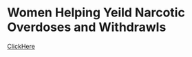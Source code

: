 <!--Doctype html-->

<html lang="en">

<head>
<!-- Header -->
	<title> W.H.Y-N.O.W?</title>
<!-- Custom CSS -->
  <link href="stylesheet.css" rel="stylesheet">
</head>
<body>
	<h1>Women Helping Yeild Narcotic Overdoses and Withdrawls</h1>

	
	
<a class="btn-primary btn-x1-scroll-trigger" 
   href="#about">ClickHere</a>
	
</body>
